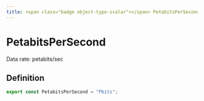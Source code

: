 ```yaml
---
title: <span class="badge object-type-scalar"></span> PetabitsPerSecond
---
```

# <span class="badge object-type-scalar"></span> PetabitsPerSecond

Data rate: petabits/sec

## Definition

```typescript
export const PetabitsPerSecond = "Pbits";

```
